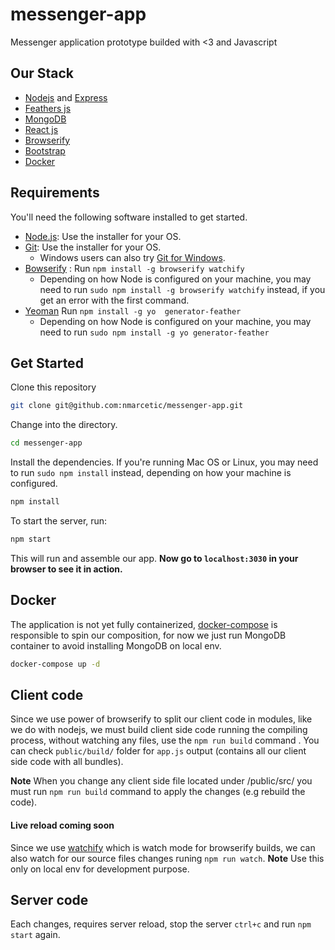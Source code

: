 # messenger-app
Messenger application prototype builded with <3 and Javascript
## Our Stack
- [Nodejs](https://nodejs.org/en/) and [Express](https://expressjs.com/)
- [Feathers js](http://feathersjs.com/)
- [MongoDB](https://www.mongodb.com/)
- [React js](https://facebook.github.io/react/)
- [Browserify](http://browserify.org/)
- [Bootstrap](http://getbootstrap.com/)
- [Docker](https://www.docker.com/)


## Requirements

You'll need the following software installed to get started.

  - [Node.js](http://nodejs.org): Use the installer for your OS.
  - [Git](http://git-scm.com/downloads): Use the installer for your OS.
    - Windows users can also try [Git for Windows](http://git-for-windows.github.io/).
  - [Bowserify](http://browserify.org/) : Run `npm install -g browserify watchify`
    - Depending on how Node is configured on your machine, you may need to run `sudo npm install -g browserify watchify` instead, if you get an error with the first command.
- [Yeoman](http://yeoman.io/generators/) Run `npm install -g yo  generator-feather`
    - Depending on how Node is configured on your machine, you may need to run `sudo npm install -g yo generator-feather`


## Get Started

Clone this repository

```bash
git clone git@github.com:nmarcetic/messenger-app.git
```

Change into the directory.

```bash
cd messenger-app
```

Install the dependencies. If you're running Mac OS or Linux, you may need to run `sudo npm install` instead, depending on how your machine is configured.

```bash
npm install
```

To start the server, run:

```bash
npm start
```
This will run and assemble our  app.
 **Now go to `localhost:3030` in your browser to see it in action.**

## Docker
The application is not yet fully containerized,  [docker-compose](https://docs.docker.com/compose/) is responsible to spin our composition, for now we just run MongoDB container to avoid installing MongoDB on local env.
```bash
docker-compose up -d
```



## Client code
Since we use power of browserify to split our client code in modules, like we do with nodejs, we must build client side code running the compiling process, without watching any files, use the `npm run build` command .
You can check `public/build/` folder for `app.js` output (contains all our client side code with all bundles).


**Note** When you change any client side file located under /public/src/ you must run `npm run build` command to apply the changes (e.g rebuild the code).


#### Live reload coming soon
Since we use [watchify](https://github.com/substack/watchify) which is watch mode for browserify builds, we can also watch for our source files changes runing `npm run watch`.  **Note** Use this only on local env for development purpose.
## Server code
Each changes, requires server reload, stop the server `ctrl+c` and run `npm start` again.
